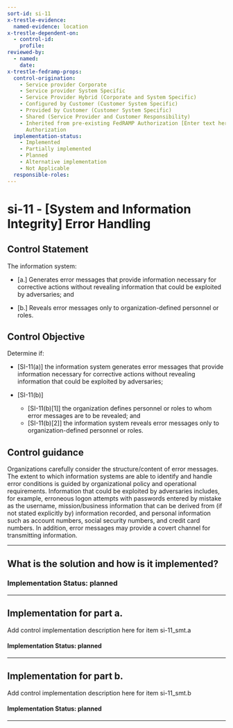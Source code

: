 ```yaml
---
sort-id: si-11
x-trestle-evidence:
  named-evidence: location
x-trestle-dependent-on:
  - control-id:
    profile:
reviewed-by:
  - named:
    date:
x-trestle-fedramp-props:
  control-origination:
    - Service provider Corporate
    - Service provider System Specific
    - Service Provider Hybrid (Corporate and System Specific)
    - Configured by Customer (Customer System Specific)
    - Provided by Customer (Customer System Specific)
    - Shared (Service Provider and Customer Responsibility)
    - Inherited from pre-existing FedRAMP Authorization [Enter text here], Date of
      Authorization
  implementation-status:
    - Implemented
    - Partially implemented
    - Planned
    - Alternative implementation
    - Not Applicable
  responsible-roles:
---
```


# si-11 - \[System and Information Integrity\] Error Handling

## Control Statement

The information system:

- \[a.\] Generates error messages that provide information necessary for corrective actions without revealing information that could be exploited by adversaries; and

- \[b.\] Reveals error messages only to organization-defined personnel or roles.

## Control Objective

Determine if:

- \[SI-11(a)\] the information system generates error messages that provide information necessary for corrective actions without revealing information that could be exploited by adversaries;

- \[SI-11(b)\]

  - \[SI-11(b)[1]\] the organization defines personnel or roles to whom error messages are to be revealed; and
  - \[SI-11(b)[2]\] the information system reveals error messages only to organization-defined personnel or roles.

## Control guidance

Organizations carefully consider the structure/content of error messages. The extent to which information systems are able to identify and handle error conditions is guided by organizational policy and operational requirements. Information that could be exploited by adversaries includes, for example, erroneous logon attempts with passwords entered by mistake as the username, mission/business information that can be derived from (if not stated explicitly by) information recorded, and personal information such as account numbers, social security numbers, and credit card numbers. In addition, error messages may provide a covert channel for transmitting information.

______________________________________________________________________

## What is the solution and how is it implemented?

### Implementation Status: planned

______________________________________________________________________

## Implementation for part a.

Add control implementation description here for item si-11_smt.a

#### Implementation Status: planned

______________________________________________________________________

## Implementation for part b.

Add control implementation description here for item si-11_smt.b

#### Implementation Status: planned

______________________________________________________________________
